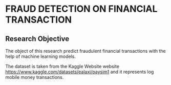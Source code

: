 # FRAUD DETECTION ON FINANCIAL TRANSACTION

## Research Objective

The object of this research predict fraudulent financial transactions with the help of machine learning models.

The dataset is taken from the Kaggle Website website https://www.kaggle.com/datasets/ealaxi/paysim1 and it represents log mobile money transactions.

